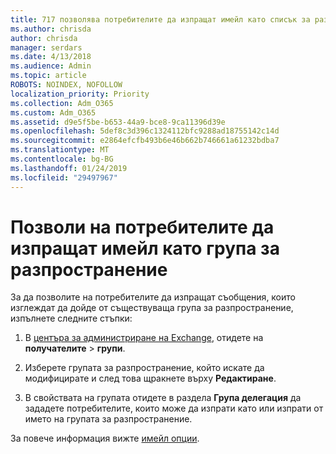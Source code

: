 ```yaml
---
title: 717 позволява потребителите да изпращат имейл като списък за разпространение
ms.author: chrisda
author: chrisda
manager: serdars
ms.date: 4/13/2018
ms.audience: Admin
ms.topic: article
ROBOTS: NOINDEX, NOFOLLOW
localization_priority: Priority
ms.collection: Adm_O365
ms.custom: Adm_O365
ms.assetid: d9e5f5be-b653-44a9-bce8-9ca11396d39e
ms.openlocfilehash: 5def8c3d396c1324112bfc9288ad18755142c14d
ms.sourcegitcommit: e2864efcfb493b6e46b662b746661a61232bdba7
ms.translationtype: MT
ms.contentlocale: bg-BG
ms.lasthandoff: 01/24/2019
ms.locfileid: "29497967"
---
```

# <a name="allow-users-to-send-email-as-a-distribution-group"></a>Позволи на потребителите да изпращат имейл като група за разпространение

За да позволите на потребителите да изпращат съобщения, които изглеждат да дойде от съществуваща група за разпространение, изпълнете следните стъпки:
  
1. В [центъра за администриране на Exchange](https://outlook.office365.com/ecp/), отидете на **получателите** \> **групи**.
    
2. Изберете групата за разпространение, който искате да модифицирате и след това щракнете върху **Редактиране**.
    
3. В свойствата на групата отидете в раздела **Група делегация** да зададете потребителите, които може да изпрати като или изпрати от името на групата за разпространение. 
    
За повече информация вижте [имейл опции](https://technet.microsoft.com/library/bb124513.aspx#groupdelegation).
  

